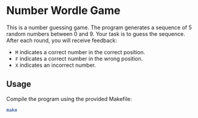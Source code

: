 # Number Wordle Game

This is a number guessing game. The program generates a sequence of 5 random numbers between 0 and 9. Your task is to guess the sequence. After each round, you will receive feedback:
- `M` indicates a correct number in the correct position.
- `F` indicates a correct number in the wrong position.
- `X` indicates an incorrect number.

## Usage

Compile the program using the provided Makefile:
```sh
make